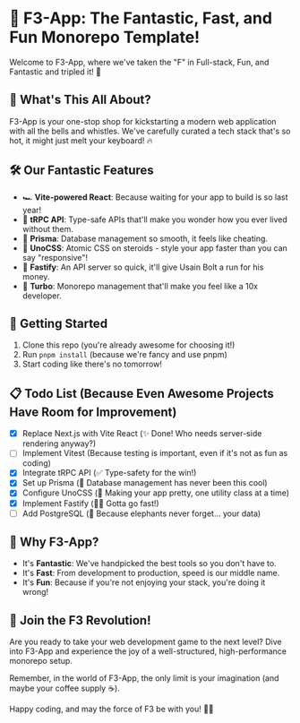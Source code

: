 # 🚀 F3-App: The Fantastic, Fast, and Fun Monorepo Template!

Welcome to F3-App, where we've taken the "F" in Full-stack, Fun, and Fantastic and tripled it! 🎉

## 🌟 What's This All About?

F3-App is your one-stop shop for kickstarting a modern web application with all the bells and whistles. We've carefully curated a tech stack that's so hot, it might just melt your keyboard! 🔥

## 🛠️ Our Fantastic Features

- 🏎️ **Vite-powered React**: Because waiting for your app to build is so last year!
- 🔮 **tRPC API**: Type-safe APIs that'll make you wonder how you ever lived without them.
- 💾 **Prisma**: Database management so smooth, it feels like cheating.
- 🎨 **UnoCSS**: Atomic CSS on steroids - style your app faster than you can say "responsive"!
- 🚄 **Fastify**: An API server so quick, it'll give Usain Bolt a run for his money.
- 🧰 **Turbo**: Monorepo management that'll make you feel like a 10x developer.

## 🚦 Getting Started

1. Clone this repo (you're already awesome for choosing it!)
2. Run `pnpm install` (because we're fancy and use pnpm)
3. Start coding like there's no tomorrow!

## 📋 Todo List (Because Even Awesome Projects Have Room for Improvement)

- [x] Replace Next.js with Vite React (✨ Done! Who needs server-side rendering anyway?)
- [ ] Implement Vitest (Because testing is important, even if it's not as fun as coding)
- [x] Integrate tRPC API (✅ Type-safety for the win!)
- [x] Set up Prisma (💽 Database management has never been this cool)
- [x] Configure UnoCSS (🎨 Making your app pretty, one utility class at a time)
- [x] Implement Fastify (🏃‍♂️ Gotta go fast!)
- [ ] Add PostgreSQL (🐘 Because elephants never forget... your data)

## 🤔 Why F3-App?

- It's **Fantastic**: We've handpicked the best tools so you don't have to.
- It's **Fast**: From development to production, speed is our middle name.
- It's **Fun**: Because if you're not enjoying your stack, you're doing it wrong!

## 🎉 Join the F3 Revolution!

Are you ready to take your web development game to the next level? Dive into F3-App and experience the joy of a well-structured, high-performance monorepo setup.

Remember, in the world of F3-App, the only limit is your imagination (and maybe your coffee supply ☕).

Happy coding, and may the force of F3 be with you! 🚀✨
